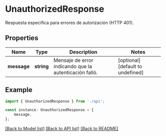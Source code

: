 # UnauthorizedResponse

Respuesta específica para errores de autorización (HTTP 401).

## Properties

Name | Type | Description | Notes
------------ | ------------- | ------------- | -------------
**message** | **string** | Mensaje de error indicando que la autenticación falló. | [optional] [default to undefined]

## Example

```typescript
import { UnauthorizedResponse } from './api';

const instance: UnauthorizedResponse = {
    message,
};
```

[[Back to Model list]](../README.md#documentation-for-models) [[Back to API list]](../README.md#documentation-for-api-endpoints) [[Back to README]](../README.md)
